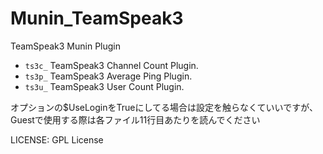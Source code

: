Munin_TeamSpeak3
================

TeamSpeak3 Munin Plugin

 - ``ts3c_`` TeamSpeak3 Channel Count Plugin.
 - ``ts3p_`` TeamSpeak3 Average Ping Plugin.
 - ``ts3u_`` TeamSpeak3 User Count Plugin.

 オプションの$UseLoginをTrueにしてる場合は設定を触らなくていいですが、Guestで使用する際は各ファイル11行目あたりを読んでください

 LICENSE: GPL License